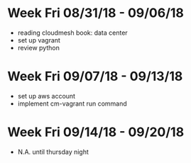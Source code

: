 # Week Fri 08/31/18 - 09/06/18
 - reading cloudmesh book: data center
 - set up vagrant 
 - review python
# Week Fri 09/07/18 - 09/13/18
 - set up aws account
 - implement cm-vagrant run command
 # Week Fri 09/14/18 - 09/20/18
 - N.A. until thursday night
